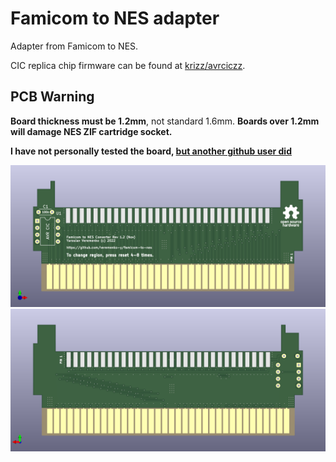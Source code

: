 # Famicom to NES adapter

Adapter from Famicom to NES.

CIC replica chip firmware can be found at [krizz/avrciczz](https://github.com/krikzz/avrciczz).

## PCB Warning

**Board thickness must be 1.2mm**, not standard 1.6mm. **Boards over 1.2mm will damage NES ZIF cartridge socket.**

**I have not personally tested the board, [but another github user did](https://github.com/veremenko-y/famicom-to-nes/issues/1#issuecomment-1863692287)**

![famicom-to-nes-front](/famicom-to-nes-front.png)
![famicom-to-nes-back](/famicom-to-nes-back.png)
